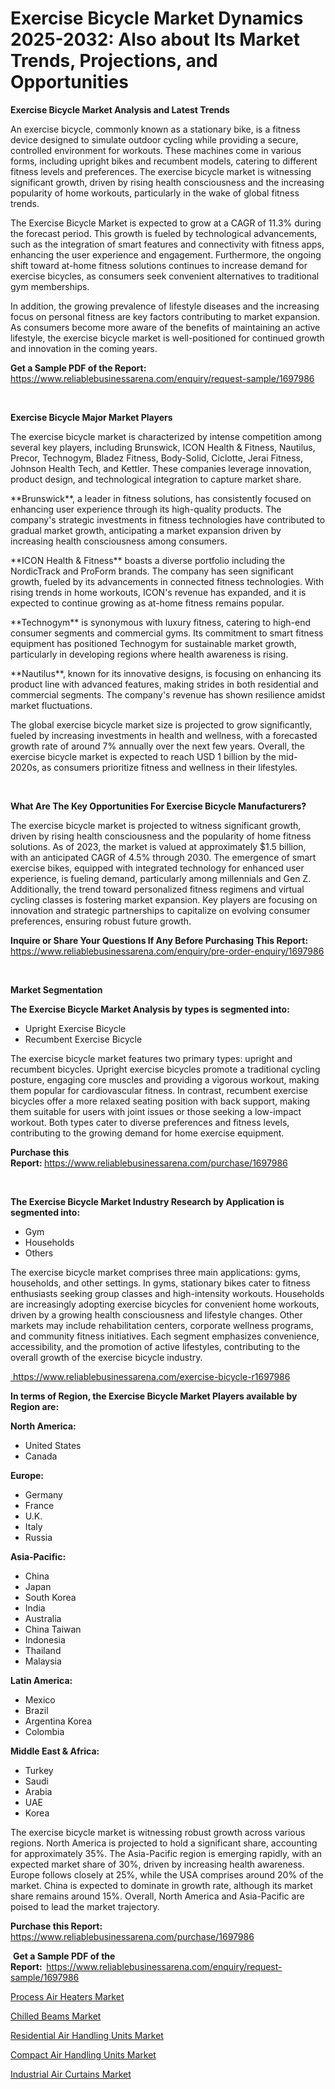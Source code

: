 <p><h1>Exercise Bicycle Market Dynamics 2025-2032: Also about Its Market Trends, Projections, and Opportunities</h1></p><p><strong>Exercise Bicycle Market Analysis and Latest Trends</strong></p>
<p><p>An exercise bicycle, commonly known as a stationary bike, is a fitness device designed to simulate outdoor cycling while providing a secure, controlled environment for workouts. These machines come in various forms, including upright bikes and recumbent models, catering to different fitness levels and preferences. The exercise bicycle market is witnessing significant growth, driven by rising health consciousness and the increasing popularity of home workouts, particularly in the wake of global fitness trends.</p><p>The Exercise Bicycle Market is expected to grow at a CAGR of 11.3% during the forecast period. This growth is fueled by technological advancements, such as the integration of smart features and connectivity with fitness apps, enhancing the user experience and engagement. Furthermore, the ongoing shift toward at-home fitness solutions continues to increase demand for exercise bicycles, as consumers seek convenient alternatives to traditional gym memberships. </p><p>In addition, the growing prevalence of lifestyle diseases and the increasing focus on personal fitness are key factors contributing to market expansion. As consumers become more aware of the benefits of maintaining an active lifestyle, the exercise bicycle market is well-positioned for continued growth and innovation in the coming years.</p></p>
<p><strong>Get a Sample PDF of the Report:&nbsp;</strong> <a href="https://www.reliablebusinessarena.com/enquiry/request-sample/1697986?utm_campaign=2185&utm_medium=2&utm_source=Github&utm_content=ia&utm_term=10042025&utm_id=exercise-bicycle">https://www.reliablebusinessarena.com/enquiry/request-sample/1697986</a></p>
<p>&nbsp;</p>
<p><strong>Exercise Bicycle Major Market Players</strong></p>
<p><p>The exercise bicycle market is characterized by intense competition among several key players, including Brunswick, ICON Health & Fitness, Nautilus, Precor, Technogym, Bladez Fitness, Body-Solid, Ciclotte, Jerai Fitness, Johnson Health Tech, and Kettler. These companies leverage innovation, product design, and technological integration to capture market share.</p><p>**Brunswick**, a leader in fitness solutions, has consistently focused on enhancing user experience through its high-quality products. The company's strategic investments in fitness technologies have contributed to gradual market growth, anticipating a market expansion driven by increasing health consciousness among consumers.</p><p>**ICON Health & Fitness** boasts a diverse portfolio including the NordicTrack and ProForm brands. The company has seen significant growth, fueled by its advancements in connected fitness technologies. With rising trends in home workouts, ICON's revenue has expanded, and it is expected to continue growing as at-home fitness remains popular.</p><p>**Technogym** is synonymous with luxury fitness, catering to high-end consumer segments and commercial gyms. Its commitment to smart fitness equipment has positioned Technogym for sustainable market growth, particularly in developing regions where health awareness is rising.</p><p>**Nautilus**, known for its innovative designs, is focusing on enhancing its product line with advanced features, making strides in both residential and commercial segments. The company's revenue has shown resilience amidst market fluctuations.</p><p>The global exercise bicycle market size is projected to grow significantly, fueled by increasing investments in health and wellness, with a forecasted growth rate of around 7% annually over the next few years. Overall, the exercise bicycle market is expected to reach USD 1 billion by the mid-2020s, as consumers prioritize fitness and wellness in their lifestyles.</p></p>
<p>&nbsp;</p>
<p><strong>What Are The Key Opportunities For Exercise Bicycle Manufacturers?</strong></p>
<p><p>The exercise bicycle market is projected to witness significant growth, driven by rising health consciousness and the popularity of home fitness solutions. As of 2023, the market is valued at approximately $1.5 billion, with an anticipated CAGR of 4.5% through 2030. The emergence of smart exercise bikes, equipped with integrated technology for enhanced user experience, is fueling demand, particularly among millennials and Gen Z. Additionally, the trend toward personalized fitness regimens and virtual cycling classes is fostering market expansion. Key players are focusing on innovation and strategic partnerships to capitalize on evolving consumer preferences, ensuring robust future growth.</p></p>
<p><strong>Inquire or Share Your Questions If Any Before Purchasing This Report:</strong> <a href="https://www.reliablebusinessarena.com/enquiry/pre-order-enquiry/1697986?utm_campaign=2185&utm_medium=2&utm_source=Github&utm_content=ia&utm_term=10042025&utm_id=exercise-bicycle">https://www.reliablebusinessarena.com/enquiry/pre-order-enquiry/1697986</a></p>
<p>&nbsp;</p>
<p><strong>Market Segmentation</strong></p>
<p><strong>The Exercise Bicycle Market Analysis by types is segmented into:</strong></p>
<p><ul><li>Upright Exercise Bicycle</li><li>Recumbent Exercise Bicycle</li></ul></p>
<p><p>The exercise bicycle market features two primary types: upright and recumbent bicycles. Upright exercise bicycles promote a traditional cycling posture, engaging core muscles and providing a vigorous workout, making them popular for cardiovascular fitness. In contrast, recumbent exercise bicycles offer a more relaxed seating position with back support, making them suitable for users with joint issues or those seeking a low-impact workout. Both types cater to diverse preferences and fitness levels, contributing to the growing demand for home exercise equipment.</p></p>
<p><strong>Purchase this Report:&nbsp;</strong><a href="https://www.reliablebusinessarena.com/purchase/1697986?utm_campaign=2185&utm_medium=2&utm_source=Github&utm_content=ia&utm_term=10042025&utm_id=exercise-bicycle">https://www.reliablebusinessarena.com/purchase/1697986</a></p>
<p>&nbsp;</p>
<p><strong>The Exercise Bicycle Market Industry Research by Application is segmented into:</strong></p>
<p><ul><li>Gym</li><li>Households</li><li>Others</li></ul></p>
<p><p>The exercise bicycle market comprises three main applications: gyms, households, and other settings. In gyms, stationary bikes cater to fitness enthusiasts seeking group classes and high-intensity workouts. Households are increasingly adopting exercise bicycles for convenient home workouts, driven by a growing health consciousness and lifestyle changes. Other markets may include rehabilitation centers, corporate wellness programs, and community fitness initiatives. Each segment emphasizes convenience, accessibility, and the promotion of active lifestyles, contributing to the overall growth of the exercise bicycle industry.</p></p>
<p><a href="https://www.reliablebusinessarena.com/exercise-bicycle-r1697986?utm_campaign=2185&utm_medium=2&utm_source=Github&utm_content=ia&utm_term=10042025&utm_id=exercise-bicycle">&nbsp;https://www.reliablebusinessarena.com/exercise-bicycle-r1697986</a></p>
<p><strong>In terms of Region, the Exercise Bicycle Market Players available by Region are:</strong></p>
<p>
    <p> <strong> North America: </strong>
        <ul>
            <li>United States</li>
            <li>Canada</li>
        </ul>
        </p> 
    <p> <strong> Europe: </strong>
        <ul>
            <li>Germany</li>
            <li>France</li>
            <li>U.K.</li>
            <li>Italy</li>
            <li>Russia</li>
        </ul>
        </p> 
    <p> <strong> Asia-Pacific: </strong>
        <ul>
            <li>China</li>
            <li>Japan</li>
            <li>South Korea</li>
            <li>India</li>
            <li>Australia</li>
            <li>China Taiwan</li>
            <li>Indonesia</li>
            <li>Thailand</li>
            <li>Malaysia</li>
        </ul>
        </p> 
    <p> <strong> Latin America: </strong>
        <ul>
            <li>Mexico</li>
            <li>Brazil</li>
            <li>Argentina Korea</li>
            <li>Colombia</li>
        </ul>
        </p> 
    <p> <strong> Middle East & Africa: </strong>
        <ul>
            <li>Turkey</li>
            <li>Saudi</li>
            <li>Arabia</li>
            <li>UAE</li>
            <li>Korea</li>
        </ul>
    </p>
    </p>
<p><p>The exercise bicycle market is witnessing robust growth across various regions. North America is projected to hold a significant share, accounting for approximately 35%. The Asia-Pacific region is emerging rapidly, with an expected market share of 30%, driven by increasing health awareness. Europe follows closely at 25%, while the USA comprises around 20% of the market. China is expected to dominate in growth rate, although its market share remains around 15%. Overall, North America and Asia-Pacific are poised to lead the market trajectory.</p></p>
<p><strong>Purchase this Report: </strong><a href="https://www.reliablebusinessarena.com/purchase/1697986?utm_campaign=2185&utm_medium=2&utm_source=Github&utm_content=ia&utm_term=10042025&utm_id=exercise-bicycle">https://www.reliablebusinessarena.com/purchase/1697986</a></p>
<p>&nbsp;<strong>Get a Sample PDF of the Report:&nbsp;&nbsp;</strong><a href="https://www.reliablebusinessarena.com/enquiry/request-sample/1697986?utm_campaign=2185&utm_medium=2&utm_source=Github&utm_content=ia&utm_term=10042025&utm_id=exercise-bicycle">https://www.reliablebusinessarena.com/enquiry/request-sample/1697986</a></p>
<p><strong></strong></p>
<p><p><a href="https://github.com/asoauoldag3n/Market-Research-Report-List-1/blob/main/process-air-heaters-market.md?utm_campaign=2185&utm_medium=2&utm_source=Github&utm_content=ia&utm_term=10042025&utm_id=exercise-bicycle">Process Air Heaters Market</a></p><p><a href="https://github.com/stuwinawisa/Market-Research-Report-List-1/blob/main/chilled-beams-market.md?utm_campaign=2185&utm_medium=2&utm_source=Github&utm_content=ia&utm_term=10042025&utm_id=exercise-bicycle">Chilled Beams Market</a></p><p><a href="https://github.com/awwqamet/Market-Research-Report-List-1/blob/main/residential-air-handling-units-market.md?utm_campaign=2185&utm_medium=2&utm_source=Github&utm_content=ia&utm_term=10042025&utm_id=exercise-bicycle">Residential Air Handling Units Market</a></p><p><a href="https://github.com/marcayaminig/Market-Research-Report-List-1/blob/main/compact-air-handling-units-market.md?utm_campaign=2185&utm_medium=2&utm_source=Github&utm_content=ia&utm_term=10042025&utm_id=exercise-bicycle">Compact Air Handling Units Market</a></p><p><a href="https://github.com/phillpfantis/Market-Research-Report-List-1/blob/main/industrial-air-curtains-market.md?utm_campaign=2185&utm_medium=2&utm_source=Github&utm_content=ia&utm_term=10042025&utm_id=exercise-bicycle">Industrial Air Curtains Market</a></p></p>